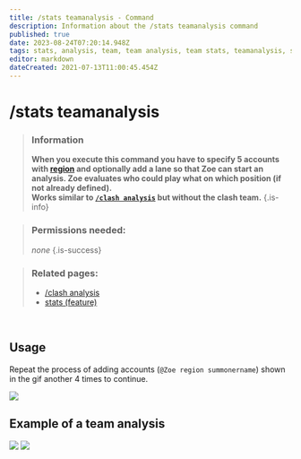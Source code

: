 ```yaml
---
title: /stats teamanalysis - Command
description: Information about the /stats teamanalysis command
published: true
date: 2023-08-24T07:20:14.948Z
tags: stats, analysis, team, team analysis, team stats, teamanalysis, stats teamanalysis
editor: markdown
dateCreated: 2021-07-13T11:00:45.454Z
---
```


# /stats teamanalysis

>### Information
>**When you execute this command you have to specify 5 accounts with [region](/en/terms/region) and optionally add a lane so that Zoe can start an analysis. Zoe evaluates who could play what on which position (if not already defined).** <br>
>**Works similar to [`/clash analysis`](https://wiki.zoe-discord-bot.ch/en/commands/clash/analysis) but without the clash team.**
>{.is-info}

>### Permissions needed:
> *none*
>{.is-success}

>### Related pages:
>- [/clash analysis](https://wiki.zoe-discord-bot.ch/en/commands/clash/analysis)
>- [stats (feature)](https://wiki.zoe-discord-bot.ch/en/commands/stats)

<br>

## Usage

Repeat the process of adding accounts (`@Zoe region summonername`) shown in the gif another 4 times to continue.

![](/new_stats_teamanalysis.gif)
<br>

##   Example of a team analysis

![](/new_statsteamanalysis.png)
![](/new_statsteamanalysis_bans.png)